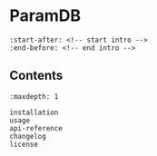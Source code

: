 # ParamDB

```{include} ../README.md
:start-after: <!-- start intro -->
:end-before: <!-- end intro -->
```

## Contents

```{toctree}
:maxdepth: 1

installation
usage
api-reference
changelog
license
```
